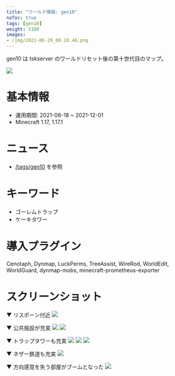 ```yaml
---
title: "ワールド情報: gen10"
noToc: true
tags: [gen10]
weight: 5100
images:
- /img/2021-06-29_00.28.46.png
---
```


gen10 は tskserver のワールドリセット後の第十世代目のマップ。

![](/img/2021-06-29_00.28.46.png)

# 基本情報
- 運用期間: 2021-06-18 ~ 2021-12-01
- Minecraft 1.17, 1.17.1

# ニュース
- [/tags/gen10](/tags/gen10) を参照

# キーワード
- ゴーレムトラップ
- ケーキタワー

# 導入プラグイン
Cenotaph, Dynmap, LuckPerms, TreeAssist, WireRod, WorldEdit, WorldGuard, dynmap-mobs, minecraft-prometheus-exporter

# スクリーンショット

▼ リスポーン付近
![](/img/gen10/2021-07-08_00.05.16.png)

▼ 公共施設が充実
![](/img/gen10/2021-07-10_22.23.18.png)
![](/img/gen10/2021-07-10_22.23.11.png)

▼ トラップタワーも充実
![](/img/gen10/2021-07-08_00.23.42.png)
![](/img/gen10/2021-07-17_01.07.58.png)
![](/img/gen10/2021-08-04_22.01.38.png)

▼ ネザー鉄道も充実
![](/img/gen10/2021-07-17_01.11.00.png)

▼ 方向感覚を失う部屋がブームとなった
![](/img/gen10/2021-06-19_23.24.40.png)
